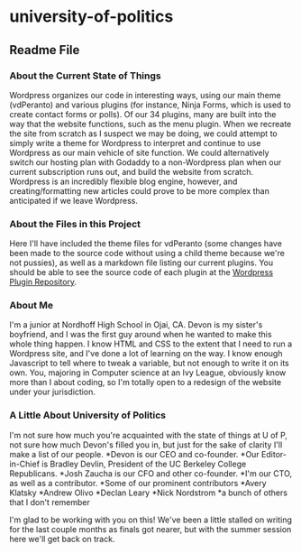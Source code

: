 # university-of-politics    
## Readme File    
### About the Current State of Things    
Wordpress organizes our code in interesting ways, using our main theme (vdPeranto) and various plugins (for instance, Ninja Forms,
which is used to create contact forms or polls). Of our 34 plugins, many are built into the way that the website functions, such as the menu plugin. When we recreate the site from scratch as I suspect we may be doing, we could attempt to simply write a theme for
Wordpress to interpret and continue to use Wordpress as our main vehicle of site function. We could alternatively switch our
hosting plan with Godaddy to a non-Wordpress plan when our current subscription runs out, and build the website from scratch.
Wordpress is an incredibly flexible blog engine, however, and creating/formatting new articles could prove to be more complex than
anticipated if we leave Wordpress.
### About the Files in this Project
Here I'll have included the theme files for vdPeranto (some changes have been made to the source code without using a child theme
because we're not pussies), as well as a markdown file listing our current plugins. You should be able to see the source code of 
each plugin at the [Wordpress Plugin Repository](https://wordpress.org/plugins/).
### About Me
I'm a junior at Nordhoff High School in Ojai, CA.
Devon is my sister's boyfriend, and I was the first guy around when he wanted to make this whole thing happen. I know HTML and CSS
to the extent that I need to run a Wordpress site, and I've done a lot of learning on the way. I know enough Javascript to tell 
where to tweak a variable, but not enough to write it on its own. You, majoring in Computer science at an Ivy League, obviously
know more than I about coding, so I'm totally open to a redesign of the website under your jurisdiction. 
### A Little About University of Politics
I'm not sure how much you're acquainted with the state of things at U of P, not sure how much Devon's filled you in, but just for
the sake of clarity I'll make a list of our people.
*Devon is our CEO and co-founder.
*Our Editor-in-Chief is Bradley Devlin, President of the UC Berkeley College Republicans.
*Josh Zaucha is our CFO and other co-founder.
*I'm our CTO, as well as a contributor.
*Some of our prominent contributors
  *Avery Klatsky
  *Andrew Olivo
  *Declan Leary
  *Nick Nordstrom
  *a bunch of others that I don't remember    

I'm glad to be working with you on this! We've been a little stalled on writing for the last couple months as finals got nearer, 
but with the summer session here we'll get back on track.
